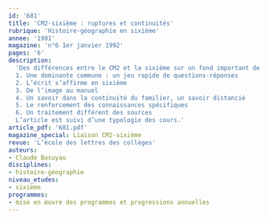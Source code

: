 ```yaml
---
id: '681'
title: 'CM2-sixième : ruptures et continuités'
rubrique: 'Histoire-géographie en sixième'
annee: '1991'
magazine: 'n°6 1er janvier 1992'
pages: '6'
description: 
  'Des différences entre le CM2 et la sixième sur un fond important de pratiques communes…
  1. Une dominante commune : un jeu rapide de questions-réponses
  2. L’écrit s’affirme en sixième
  3. De l’image au manuel
  4. Un savoir dans la continuité du familier, un savoir distancié
  5. Le renforcement des connaissances spécifiques
  6. Un traitement différent des sources
  L’article est suivi d’une typologie des cours.'
article_pdf: '681.pdf'
magazine_special: Liaison CM2-sixième
revue: 'L’école des lettres des collèges'
auteurs:
- Claude Basuyau
disciplines:
- histoire-géographie
niveau_etudes:
- sixième
programmes:
- mise en œuvre des programmes et progressions annuelles
---
```

